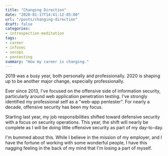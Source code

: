 ```yaml
---
title: "Changing Direction"
date: "2020-01-17T14:41:12-05:00"
url: "/posts/changing-direction"
draft: false
categories:
- introspection-meditation
tags:
- career
- infosec
- secops
- pentesting
summary: "How my career is changing."
---
```


2019 was a busy year, both personally and professionally. 2020 is shaping up to
be another major change, especially professionally.

Ever since 2013, I've focused on the offensive side of information security,
particularly around web application penetration testing. I've strongly
identified my professional self as a "web-app pentester". For nearly a decade,
offensive security has been my focus.

Starting last year, my job responsibilities shifted toward defensive security
with a focus on security operations. This year, the shift will nearly be
complete as I will be doing little offensive security as part of my
day-to-day.

I'm bummed about this. While I believe in the mission of my employer, and I have
the fortune of working with some wonderful people, I have this nagging feeling
in the back of my mind that I'm losing a part of myself.
